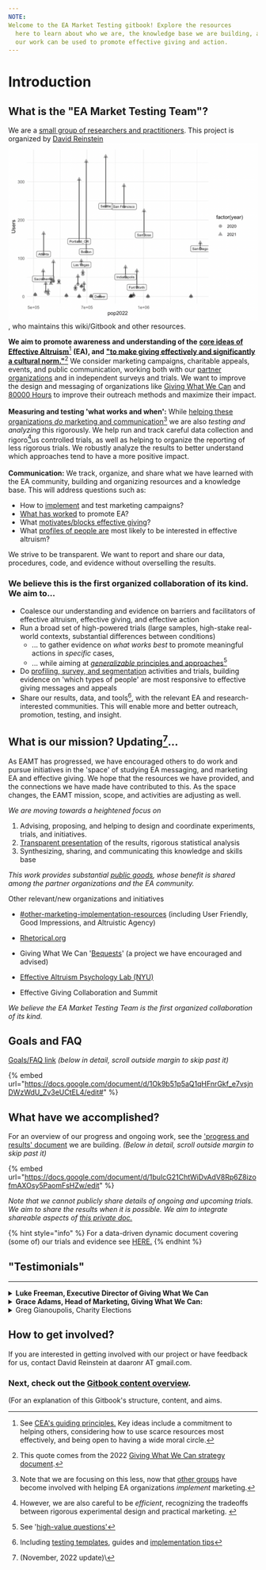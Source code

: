 ```yaml
---
NOTE:
Welcome to the EA Market Testing gitbook! Explore the resources
  here to learn about who we are, the knowledge base we are building, and how
  our work can be used to promote effective giving and action.
---
```


# Introduction

## What is the "EA Market Testing Team"?

We are a [small group of researchers and practitioners](our-team-and-resources.md).  This project is organized by [David Reinstein](https://davidreinstein.org)<img src=".gitbook/assets/image.png" alt="" data-size="line"> , who maintains this wiki/Gitbook and other resources.&#x20;

**We aim to** **promote awareness and understanding of the** [**core ideas of Effective Altruism**](#user-content-fn-1)[^1] **(EA),  and** [**"to make giving effectively and significantly a cultural norm."**](#user-content-fn-2)[^2] We consider marketing campaigns, charitable appeals, events, and public communication, working both with our [partner organizations](broken-reference) and in independent surveys and trials. We want to improve the design and messaging of organizations like [Giving What We Can](contexts-partner-organizations-trials/gwwc/) and [80000 Hours](https://80000hours.org/) to improve their outreach methods and maximize their impact.\
\
**Measuring and testing 'what works and when':** While [helping these organizations _do_ marketing and communication](#user-content-fn-3)[^3] we are also _testing and analyzing_ this rigorously. We help run and track careful data collection and rigoro[^4]us controlled trials, as well as helping to organize the reporting of less rigorous trials. We robustly analyze the results to better understand which approaches tend to have a more positive impact.\
\
**Communication:** We track, organize, and share what we have learned with the EA community, building and organizing resources and a knowledge base.  This will address questions such as:&#x20;

* How to [implement](marketing-and-testing-opportunities-tools-tips/implementation-and-collecting-data-issues/) and test marketing campaigns?
* [What has worked](https://daaronr.github.io/eamt\_data\_analysis/) to promote EA?
* What [motivates/blocks effective giving](https://daaronr.github.io/ea\_giving\_barriers/)?&#x20;
* What [profiles of people are](broken-reference) most likely to be interested in effective altruism? &#x20;

We strive to be transparent. We want to report and share our data, procedures, code, and evidence without overselling the results.

### We believe this is the first organized collaboration of its kind. We aim to...

* Coalesce our understanding and evidence on barriers and facilitators of effective altruism, effective giving, and effective action
* Run a broad set of high-powered trials (large samples, high-stake real-world contexts, substantial differences between conditions)&#x20;
  * ... to gather evidence on _what works best_ to promote meaningful actions in _specific_ cases,
  * ... while aiming at [_generalizable_ principles and approaches](#user-content-fn-5)[^5]&#x20;
* Do [profiling](broken-reference/),[ survey, and segmentation](broken-reference/) activities and trials, building evidence on 'which types of people' are most responsive to effective giving messages and appeals
* Share our results, data, and tools[^6], with the relevant EA and research-interested communities. This will enable more and better outreach, promotion, testing, and insight.

## What is our mission? Updating[^7]...

As EAMT has progressed, we have encouraged others to do work and pursue initiatives in the 'space' of studying EA messaging, and marketing EA and effective giving. We hope that the resources we have provided, and the connections we have made have contributed to this. As the space changes, the EAMT mission, scope, and activities are adjusting as well.&#x20;

_We are moving towards a heightened focus on_&#x20;

1. Advising, proposing, and helping to design and coordinate experiments, trials, and initiatives.
2. [Transparent presentation](https://daaronr.github.io/eamt\_data\_analysis/) of the results, rigorous statistical analysis&#x20;
3. Synthesizing, sharing, and communicating this knowledge and skills base

_This work provides substantial_ [_public goods_](https://forum.effectivealtruism.org/topics/public-goods)_, whose benefit is shared among the partner organizations and the EA community._



<summary>Other relevant/new organizations and initiatives </summary>

* [#other-marketing-implementation-resources](marketing-and-testing-opportunities-tools-tips/implementation-and-collecting-data-issues/#other-marketing-implementation-resources "mention") (including User Friendly, Good Impressions, and Altruistic Agency)

<!---->

* [Rhetorical.org](https://rhetorical.org/research-statement)

<!---->

* Giving What We Can '[Bequests](https://www.givingwhatwecan.org/get-involved/bequests)' (a project we have encouraged and advised)

<!---->

* [Effective Altruism Psychology Lab (NYU)](https://www.eapsychology.org/members)

<!---->

* Effective Giving Collaboration and Summit


*We believe the EA Market Testing Team is the first organized collaboration of its kind.*



## Goals and FAQ

[Goals/FAQ link](https://docs.google.com/document/d/1Ok9b51p5aQ1qHFnrGkf\_e7vsjnDWzWdU\_Zv3eUCtEL4/edit#heading=h.gjcw9rquq2um) _(below in detail, scroll outside margin to skip past it)_

{% embed url="https://docs.google.com/document/d/1Ok9b51p5aQ1qHFnrGkf_e7vsjnDWzWdU_Zv3eUCtEL4/edit#" %}

## What have we accomplished?

For an overview of our progress and ongoing work, see the ['progress and results' document](https://docs.google.com/document/d/1buIcG21ChtWiDvAdV8Rp6Z8izofmAXOsy5PaomFsHZw/edit) we are building. _(Below in detail, scroll outside margin to skip past it)_

{% embed url="https://docs.google.com/document/d/1buIcG21ChtWiDvAdV8Rp6Z8izofmAXOsy5PaomFsHZw/edit" %}

_Note that we cannot publicly share details of ongoing and upcoming trials._ _We aim to share the results when it is possible.  We aim to integrate shareable aspects of_ [_this private doc._](https://docs.google.com/document/d/1w9kUiJguWZx4EIvGBd7l0qMTJHWdlHV5z-pvKcdNPOA/edit)

{% hint style="info" %}
For a data-driven dynamic document covering (some of) our trials and evidence see [HERE.](https://daaronr.github.io/eamt\_data\_analysis/chapters/gwwc\_gg.html)
{% endhint %}

## **"Testimonials"**&#x20;

***

<details>

<summary><strong>Luke Freeman, Executive Director of Giving What We Can</strong></summary>

"The EA Market Testing team has been very helpful in helping us to pursue our mission of creating a world where giving effectively and significantly is a cultural norm. They have helped us at each stage along the process of ideation through to analysis so that we can base our outreach activities on sound theory and strong evidence. This is at a particularly important time as we have been scaling up our marketing activities to reach and engage new audiences with effective giving and the ideas of effective altruism more broadly. We look forward to an ongoing collaboration with EAMT so that we can continue to iterate and increase our impact.”

</details>

<details>

<summary><strong>Grace Adams, Head of Marketing, Giving What We Can:</strong></summary>

It’s been extremely useful to hear what others in EA, individuals and orgs are doing and sharing learnings between us. I hope that we can develop a set of tactics that we know successfully convert people and get them more involved in EA. A reliable set of best practices for marketing EA would be a great outcome.

</details>

<details>

<summary>Greg Gianoupolis, Charity Elections</summary>

"As a quick testimonial relevant to this stage of the process, David \[Reinstein]'s support has been critical to the Charity Elections team's development of plans for marketing and program evaluation. Our first ad campaign was particularly impactful, generating one click to the [Charity Elections page](https://www.givingwhatwecan.org/events/guides/charity-elections) on the Giving What We Can website per $0.01 spent on the campaign. We will continue to incorporate his advice into our advertising to spread awareness of the Charity Elections program among high school students and teachers."

</details>

## How to get involved?
If you are interested in getting involved with our project or have feedback for us, contact David Reinstein at daaronr AT gmail.com.&#x20;

### Next, check out the [Gitbook content overview](gitbook-content-overview.md).


(For an explanation of this Gitbook's structure, content, and aims.

[^1]: See [CEA's guiding principles.](https://www.centreforeffectivealtruism.org/ceas-guiding-principles) Key ideas include a commitment to helping others, considering how to use scarce resources most effectively, and being open to having a wide moral circle.

[^2]: This quote comes from the 2022 [Giving What We Can strategy document](https://www.givingwhatwecan.org/blog/public-strategy-update).

[^3]: Note that we are focusing on this less, now that [other groups](http://localhost:5000/o/-MfFk4CTSGwVOPkwnRgx/s/a3YtWoUiYYfiEQrBNztC/) have become involved with helping EA organizations _implement_ marketing.

[^4]: However, we are also careful to be _efficient_, recognizing the tradeoffs between rigorous experimental design and practical marketing.&#x20;

[^5]: See  '[high-value questions'](https://docs.google.com/document/d/1Jyn\_6aFt7z1kDo-6sHm9o\_ccPgEvig1b6c8OqPRH2eI/edit#heading=h.gjcw9rquq2um)

[^6]: Including  [testing templates](marketing-and-testing-opportunities-tools-tips/trial-reporting-template.md), guides and [implementation tips](marketing-and-testing-opportunities-tools-tips/implementation-and-collecting-data-issues/)

[^7]: (November, 2022 update)\
